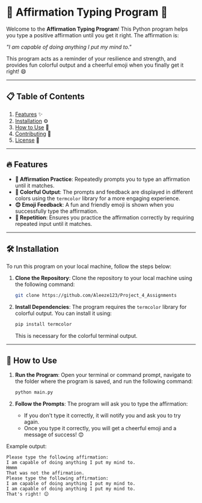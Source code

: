 # 💪 Affirmation Typing Program 🌟

Welcome to the **Affirmation Typing Program**! This Python program helps you type a positive affirmation until you get it right. The affirmation is:

_"I am capable of doing anything I put my mind to."_

This program acts as a reminder of your resilience and strength, and provides fun colorful output and a cheerful emoji when you finally get it right! 😄

---

## 📋 Table of Contents

1. [Features](#features) ✨
2. [Installation](#installation) ⚙️
3. [How to Use](#how-to-use) 🚀
4. [Contributing](#contributing) 🤝
5. [License](#license) 📝

---

## 🔥 Features

- **💬 Affirmation Practice**: Repeatedly prompts you to type an affirmation until it matches.
- **🌈 Colorful Output**: The prompts and feedback are displayed in different colors using the `termcolor` library for a more engaging experience.
- **😊 Emoji Feedback**: A fun and friendly emoji is shown when you successfully type the affirmation.
- **🔄 Repetition**: Ensures you practice the affirmation correctly by requiring repeated input until it matches.

---

## 🛠️ Installation

To run this program on your local machine, follow the steps below:

1. **Clone the Repository**:
    Clone the repository to your local machine using the following command:

    ```bash
    git clone https://github.com/Aleeze123/Project_4_Assignments
    ```

2. **Install Dependencies**:
    The program requires the `termcolor` library for colorful output. You can install it using:

    ```bash
    pip install termcolor
    ```

    This is necessary for the colorful terminal output.

---

## 🚀 How to Use

1. **Run the Program**:
    Open your terminal or command prompt, navigate to the folder where the program is saved, and run the following command:

    ```bash
    python main.py
    ```

2. **Follow the Prompts**:
    The program will ask you to type the affirmation:
    - If you don't type it correctly, it will notify you and ask you to try again.
    - Once you type it correctly, you will get a cheerful emoji and a message of success! 😊

Example output:

```plaintext
Please type the following affirmation: 
I am capable of doing anything I put my mind to.
Hmmm
That was not the affirmation.
Please type the following affirmation: 
I am capable of doing anything I put my mind to.
I am capable of doing anything I put my mind to.
That's right! 😊
